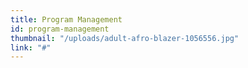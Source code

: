 ```yaml
---
title: Program Management
id: program-management
thumbnail: "/uploads/adult-afro-blazer-1056556.jpg"
link: "#"
---
```

